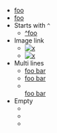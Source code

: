
- [ foo ](/url)
- [      foo     ](/url)
- Starts with `^`
    - [ ^foo ](/url)
- Image link
  - [ ![ x ](x.png) ](/url)
  - [ ![ x ] ](/url)
- Multi lines
  - [ foo
      bar ](/url)
  - [
      foo
      bar
    ](/url)
  - [  
      foo
      bar  
    ](/url)
- Empty
  - [](/url)
  - [ ](/url)
  - [      ](/url)

[ x ]: /url
